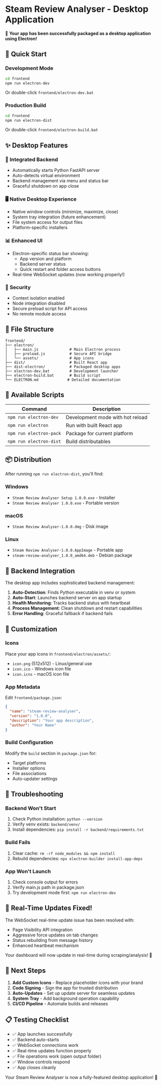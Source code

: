 # Steam Review Analyser - Desktop Application

🎉 **Your app has been successfully packaged as a desktop application using Electron!**

## 🚀 Quick Start

### Development Mode
```bash
cd frontend
npm run electron-dev
```
Or double-click `frontend/electron-dev.bat`

### Production Build
```bash
cd frontend  
npm run electron-dist
```
Or double-click `frontend/electron-build.bat`

## ✨ Desktop Features

### 🔧 **Integrated Backend**
- Automatically starts Python FastAPI server
- Auto-detects virtual environment
- Backend management via menu and status bar
- Graceful shutdown on app close

### 🖥️ **Native Desktop Experience**
- Native window controls (minimize, maximize, close)
- System tray integration (future enhancement)
- File system access for output files
- Platform-specific installers

### 📊 **Enhanced UI**
- Electron-specific status bar showing:
  - App version and platform
  - Backend server status
  - Quick restart and folder access buttons
- Real-time WebSocket updates (now working properly!)

### 🔐 **Security**
- Context isolation enabled
- Node integration disabled
- Secure preload script for API access
- No remote module access

## 📁 File Structure

```
frontend/
├── electron/
│   ├── main.js              # Main Electron process
│   ├── preload.js           # Secure API bridge
│   └── assets/              # App icons
├── dist/                    # Built React app
├── dist-electron/           # Packaged desktop apps
├── electron-dev.bat         # Development launcher
├── electron-build.bat       # Build script
└── ELECTRON.md             # Detailed documentation
```

## 🎯 Available Scripts

| Command | Description |
|---------|-------------|
| `npm run electron-dev` | Development mode with hot reload |
| `npm run electron` | Run with built React app |
| `npm run electron-pack` | Package for current platform |
| `npm run electron-dist` | Build distributables |

## 📦 Distribution

After running `npm run electron-dist`, you'll find:

### Windows
- `Steam Review Analyser Setup 1.0.0.exe` - Installer
- `Steam Review Analyser 1.0.0.exe` - Portable version

### macOS  
- `Steam Review Analyser-1.0.0.dmg` - Disk image

### Linux
- `Steam Review Analyser-1.0.0.AppImage` - Portable app
- `steam-review-analyser_1.0.0_amd64.deb` - Debian package

## 🔧 Backend Integration

The desktop app includes sophisticated backend management:

1. **Auto-Detection**: Finds Python executable in venv or system
2. **Auto-Start**: Launches backend server on app startup  
3. **Health Monitoring**: Tracks backend status with heartbeat
4. **Process Management**: Clean shutdown and restart capabilities
5. **Error Handling**: Graceful fallback if backend fails

## 🎨 Customization

### Icons
Place your app icons in `frontend/electron/assets/`:
- `icon.png` (512x512) - Linux/general use
- `icon.ico` - Windows icon file  
- `icon.icns` - macOS icon file

### App Metadata
Edit `frontend/package.json`:
```json
{
  "name": "steam-review-analyser",
  "version": "1.0.0", 
  "description": "Your app description",
  "author": "Your Name"
}
```

### Build Configuration
Modify the `build` section in `package.json` for:
- Target platforms
- Installer options
- File associations
- Auto-updater settings

## 🐛 Troubleshooting

### Backend Won't Start
1. Check Python installation: `python --version`
2. Verify venv exists: `backend/venv/`
3. Install dependencies: `pip install -r backend/requirements.txt`

### Build Fails
1. Clear cache: `rm -rf node_modules && npm install`
2. Rebuild dependencies: `npx electron-builder install-app-deps`

### App Won't Launch
1. Check console output for errors
2. Verify main.js path in package.json
3. Try development mode first: `npm run electron-dev`

## 🔄 Real-Time Updates Fixed!

The WebSocket real-time update issue has been resolved with:
- Page Visibility API integration
- Aggressive force updates on tab changes
- Status rebuilding from message history
- Enhanced heartbeat mechanism

Your dashboard will now update in real-time during scraping/analysis! 🎉

## 🚀 Next Steps

1. **Add Custom Icons** - Replace placeholder icons with your brand
2. **Code Signing** - Sign the app for trusted distribution  
3. **Auto-Updates** - Set up update server for seamless updates
4. **System Tray** - Add background operation capability
5. **CI/CD Pipeline** - Automate builds and releases

## 📋 Testing Checklist

- ✅ App launches successfully
- ✅ Backend auto-starts
- ✅ WebSocket connections work
- ✅ Real-time updates function properly
- ✅ File operations work (open output folder)
- ✅ Window controls respond
- ✅ App closes cleanly

Your Steam Review Analyser is now a fully-featured desktop application! 🎊